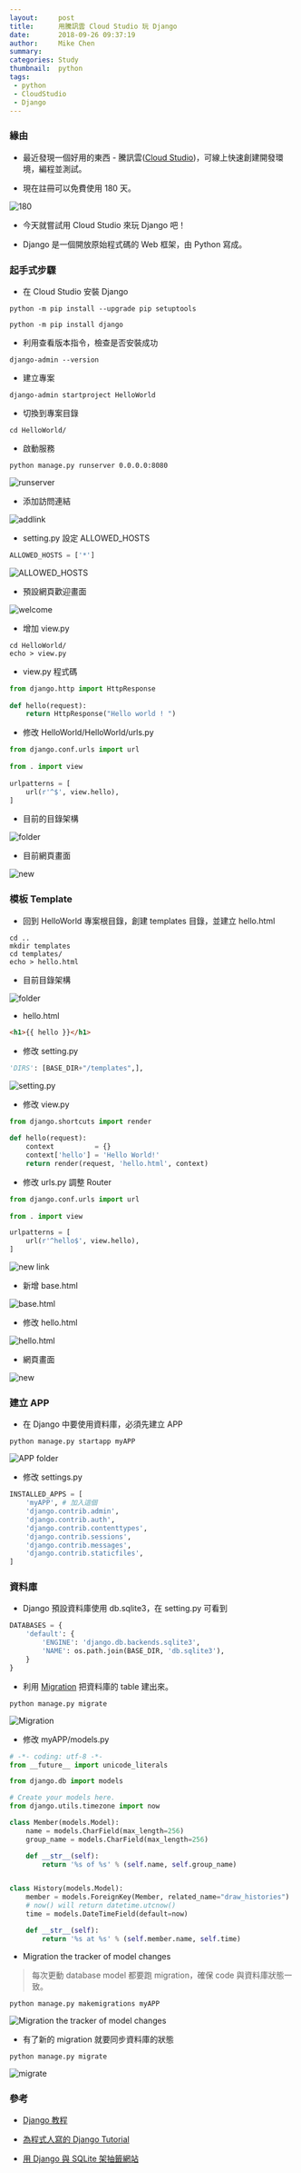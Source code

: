 ```yaml
---
layout:     post
title:      用騰訊雲 Cloud Studio 玩 Django
date:       2018-09-26 09:37:19
author:     Mike Chen
summary:    
categories: Study
thumbnail:  python
tags:
 - python
 - CloudStudio
 - Django
---
```


### 緣由

* 最近發現一個好用的東西 - 騰訊雲([Cloud Studio](https://studio.coding.net/ws/default))，可線上快速創建開發環境，編程並測試。

* 現在註冊可以免費使用 180 天。

![180](https://i.imgur.com/0mCGhgN.png)

* 今天就嘗試用 Cloud Studio 來玩 Django 吧！

* Django 是一個開放原始程式碼的 Web 框架，由 Python 寫成。


### 起手式步驟

* 在 Cloud Studio 安裝 Django

```
python -m pip install --upgrade pip setuptools

python -m pip install django
```

* 利用查看版本指令，檢查是否安裝成功

```
django-admin --version
```

* 建立專案

```
django-admin startproject HelloWorld
```

* 切換到專案目錄

```
cd HelloWorld/
```

* 啟動服務

```
python manage.py runserver 0.0.0.0:8080
```

![runserver](https://i.imgur.com/OUeK9lu.png)

* 添加訪問連結

![addlink](https://i.imgur.com/PA4e9yu.png)


* setting.py 設定 ALLOWED_HOSTS

```python
ALLOWED_HOSTS = ['*']
```

![ALLOWED_HOSTS](https://i.imgur.com/R5YTzc8.png)

* 預設網頁歡迎畫面

![welcome](https://i.imgur.com/AT4X9Qh.png)

* 增加 view.py

```
cd HelloWorld/
echo > view.py
```

* view.py 程式碼

```python
from django.http import HttpResponse
 
def hello(request):
    return HttpResponse("Hello world ! ")
```

* 修改 HelloWorld/HelloWorld/urls.py

```python
from django.conf.urls import url
 
from . import view
 
urlpatterns = [
    url(r'^$', view.hello),
]
```

* 目前的目錄架構

![folder](https://i.imgur.com/s3u4XPp.png)

* 目前網頁畫面

![new](https://i.imgur.com/1gfXUwX.png)



### 模板 Template

* 回到 HelloWorld 專案根目錄，創建 templates 目錄，並建立 hello.html

```
cd ..
mkdir templates
cd templates/
echo > hello.html
```

* 目前目錄架構

![folder](https://i.imgur.com/i3wG2BL.png)

* hello.html

```html
<h1>{{ hello }}</h1>
```

* 修改 setting.py

```python
'DIRS': [BASE_DIR+"/templates",],
```

![setting.py](https://i.imgur.com/qwqA8Pm.png)

* 修改 view.py

```python
from django.shortcuts import render
 
def hello(request):
    context          = {}
    context['hello'] = 'Hello World!'
    return render(request, 'hello.html', context)
```

* 修改 urls.py 調整 Router

```python
from django.conf.urls import url
 
from . import view

urlpatterns = [
    url(r'^hello$', view.hello),
]
```

![new link](https://i.imgur.com/slLrzq1.png)

* 新增 base.html

![base.html](https://i.imgur.com/YMvLpmt.png)


* 修改 hello.html

![hello.html](https://i.imgur.com/kCmgpwX.png)

* 網頁畫面

![new](https://i.imgur.com/jD6q6Na.png)


### 建立 APP

* 在 Django 中要使用資料庫，必須先建立 APP

```
python manage.py startapp myAPP
```

![APP folder](https://i.imgur.com/IgvhiWJ.png)

* 修改 settings.py

```python
INSTALLED_APPS = [
    'myAPP', # 加入這個
    'django.contrib.admin',
    'django.contrib.auth',
    'django.contrib.contenttypes',
    'django.contrib.sessions',
    'django.contrib.messages',
    'django.contrib.staticfiles',
]
```


### 資料庫

* Django 預設資料庫使用 db.sqlite3，在 setting.py 可看到

```python
DATABASES = {
    'default': {
        'ENGINE': 'django.db.backends.sqlite3',
        'NAME': os.path.join(BASE_DIR, 'db.sqlite3'),
    }
}
```

* 利用 [Migration](https://docs.djangoproject.com/en/1.8/topics/migrations/) 把資料庫的 table 建出來。

```
python manage.py migrate
```

![Migration](https://i.imgur.com/xbpkz6u.png)

* 修改 myAPP/models.py

```python
# -*- coding: utf-8 -*-
from __future__ import unicode_literals

from django.db import models

# Create your models here.
from django.utils.timezone import now

class Member(models.Model):
    name = models.CharField(max_length=256)
    group_name = models.CharField(max_length=256)

    def __str__(self):
        return '%s of %s' % (self.name, self.group_name)


class History(models.Model):
    member = models.ForeignKey(Member, related_name="draw_histories")
    # now() will return datetime.utcnow()
    time = models.DateTimeField(default=now)

    def __str__(self):
        return '%s at %s' % (self.member.name, self.time)
```


* Migration the tracker of model changes

> 每次更動 database model 都要跑 migration，確保 code 與資料庫狀態一致。

```
python manage.py makemigrations myAPP
```

![Migration the tracker of model changes](https://i.imgur.com/zXFIGlS.png)

* 有了新的 migration 就要同步資料庫的狀態

```
python manage.py migrate
```

![migrate](https://i.imgur.com/J7fWVkN.png)

### 參考

* [Django 教程](http://www.runoob.com/django/django-tutorial.html)

* [為程式人寫的 Django Tutorial](https://github.com/uranusjr/django-tutorial-for-programmers)

* [用 Django 與 SQLite 架抽籤網站](https://blog.liang2.tw/posts/2015/10/django-draw-member/#django-server)